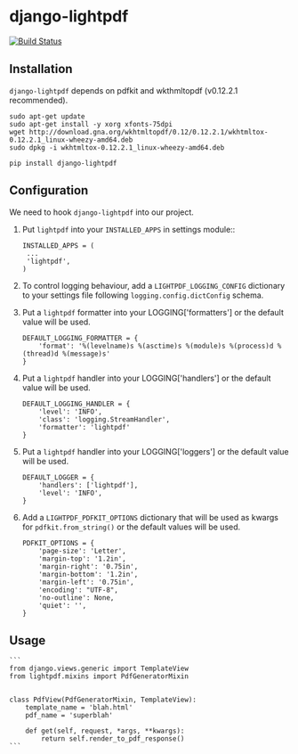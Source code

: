 # django-lightpdf

[![Build Status](https://travis-ci.org/claudiutopriceanu/django-lightpdf.svg?branch=master)](https://travis-ci.org/claudiutopriceanu/django-lightpdf)


Installation
------------

``django-lightpdf`` depends on pdfkit and wkthmltopdf (v0.12.2.1 recommended).

    sudo apt-get update
    sudo apt-get install -y xorg xfonts-75dpi
    wget http://download.gna.org/wkhtmltopdf/0.12/0.12.2.1/wkhtmltox-0.12.2.1_linux-wheezy-amd64.deb
    sudo dpkg -i wkhtmltox-0.12.2.1_linux-wheezy-amd64.deb

    pip install django-lightpdf


Configuration
-------------

We need to hook ``django-lightpdf`` into our project.

1. Put ``lightpdf`` into your ``INSTALLED_APPS`` in settings module::

    ```  
    INSTALLED_APPS = (
     ...
     'lightpdf',
    )
    ```

2. To control logging behaviour, add a ``LIGHTPDF_LOGGING_CONFIG`` dictionary to your settings file following ``logging.config.dictConfig`` schema.

3. Put a ``lightpdf`` formatter into your LOGGING['formatters'] or the default value will be used.

    ```
    DEFAULT_LOGGING_FORMATTER = {
        'format': '%(levelname)s %(asctime)s %(module)s %(process)d %(thread)d %(message)s'
    }
    ```

4. Put a ``lightpdf`` handler into your LOGGING['handlers'] or the default value will be used.

    ```
    DEFAULT_LOGGING_HANDLER = {
        'level': 'INFO',
        'class': 'logging.StreamHandler',
        'formatter': 'lightpdf'
    }
    ```

5. Put a ``lightpdf`` handler into your LOGGING['loggers'] or the default value will be used.

    ```
    DEFAULT_LOGGER = {
        'handlers': ['lightpdf'],
        'level': 'INFO',
    }
    ```

6. Add a ``LIGHTPDF_PDFKIT_OPTIONS`` dictionary that will be used as kwargs for ``pdfkit.from_string()`` or the default values will be used.

    ```
    PDFKIT_OPTIONS = {
        'page-size': 'Letter',
        'margin-top': '1.2in',
        'margin-right': '0.75in',
        'margin-bottom': '1.2in',
        'margin-left': '0.75in',
        'encoding': "UTF-8",
        'no-outline': None,
        'quiet': '',
    }
    ```


Usage
-----
    ```
    from django.views.generic import TemplateView
    from lightpdf.mixins import PdfGeneratorMixin


    class PdfView(PdfGeneratorMixin, TemplateView):
        template_name = 'blah.html'
        pdf_name = 'superblah'

        def get(self, request, *args, **kwargs):
            return self.render_to_pdf_response()
    ```

